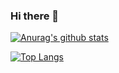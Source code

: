 ### Hi there 👋
[![Anurag's github stats](https://github-readme-stats.vercel.app/api?username=J0hn8uff3r)](https://github.com/anuraghazra/github-readme-stats)

[![Top Langs](https://github-readme-stats.vercel.app/api/top-langs/?username=J0hn8uff3r)](https://github.com/anuraghazra/github-readme-stats)
<!--
**J0hn8uff3r/J0hn8uff3r** is a ✨ _special_ ✨ repository because its `README.md` (this file) appears on your GitHub profile.

Here are some ideas to get you started:

- 🔭 I’m currently working on ...
- 🌱 I’m currently learning ...
- 👯 I’m looking to collaborate on ...
- 🤔 I’m looking for help with ...
- 💬 Ask me about ...
- 📫 How to reach me: ...
- 😄 Pronouns: ...
- ⚡ Fun fact: ...
-->
